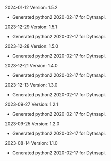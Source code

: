 2024-01-12 Version: 1.5.2
- Generated python2 2020-02-17 for Dytnsapi.

2023-12-29 Version: 1.5.1
- Generated python2 2020-02-17 for Dytnsapi.

2023-12-28 Version: 1.5.0
- Generated python2 2020-02-17 for Dytnsapi.

2023-12-21 Version: 1.4.0
- Generated python2 2020-02-17 for Dytnsapi.

2023-12-13 Version: 1.3.0
- Generated python2 2020-02-17 for Dytnsapi.

2023-09-27 Version: 1.2.1
- Generated python2 2020-02-17 for Dytnsapi.

2023-09-25 Version: 1.2.0
- Generated python2 2020-02-17 for Dytnsapi.

2023-08-14 Version: 1.1.0
- Generated python2 2020-02-17 for Dytnsapi.

